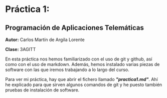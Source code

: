 # Práctica 1:

## Programación de Aplicaciones Telemáticas


**Autor:** Carlos Martín de Argila Lorente

**Clase:** 3AGITT

En esta práctica nos hemos familiarizado con el uso de git y github, así como con el uso de markdown. Además, hemos instalado varias piezas de software con las que iremos trabajando a lo largo del curso. 

Para ver mi práctica, hay que abrir el fichero llamado ***"practica1.md"***. Ahí he explicado para que sirven algunos comandos de git y he puesto también pruebas de instalación de software.